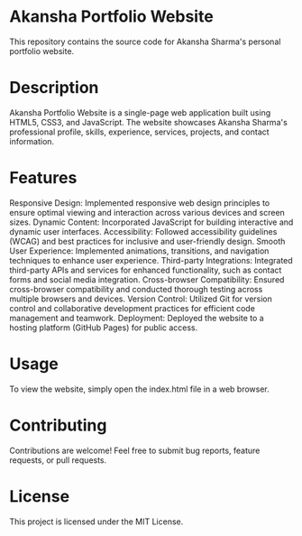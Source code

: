 # Akansha Portfolio Website
This repository contains the source code for Akansha Sharma's personal portfolio website.

# Description
Akansha Portfolio Website is a single-page web application built using HTML5, CSS3, and JavaScript. The website showcases Akansha Sharma's professional profile, skills, experience, services, projects, and contact information.

# Features
Responsive Design: Implemented responsive web design principles to ensure optimal viewing and interaction across various devices and screen sizes.
Dynamic Content: Incorporated JavaScript for building interactive and dynamic user interfaces.
Accessibility: Followed accessibility guidelines (WCAG) and best practices for inclusive and user-friendly design.
Smooth User Experience: Implemented animations, transitions, and navigation techniques to enhance user experience.
Third-party Integrations: Integrated third-party APIs and services for enhanced functionality, such as contact forms and social media integration.
Cross-browser Compatibility: Ensured cross-browser compatibility and conducted thorough testing across multiple browsers and devices.
Version Control: Utilized Git for version control and collaborative development practices for efficient code management and teamwork.
Deployment: Deployed the website to a hosting platform (GitHub Pages) for public access.

# Usage
To view the website, simply open the index.html file in a web browser.

# Contributing
Contributions are welcome! Feel free to submit bug reports, feature requests, or pull requests.

# License
This project is licensed under the MIT License.
